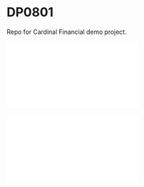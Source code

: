 # DP0801
Repo for Cardinal Financial demo project.

![Tech design.](./Documentation/TechDesign/TechDesign_v1.2.0.pdf)

![App diagram.](./Documentation/Diagram/AppDiagram_v2.0.0.pdf)